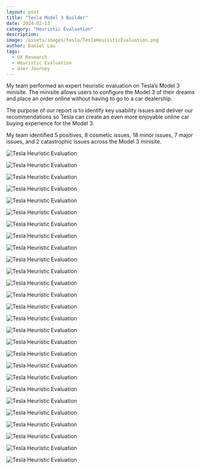 ```yaml
---
layout: post
title: "Tesla Model 3 Builder"
date: 2024-02-13
category: "Heuristic Evaluation"
description: 
image: /assets/images/tesla/TeslaHeuristicEvaluation.png
author: Daniel Lau
tags: 
  - UX Research
  - Heuristic Evaluation
  - User Journey
---
```

My team performed an expert heuristic evaluation on Tesla’s Model 3 minisite. The minisite allows users to configure the Model 3 of their dreams and place an order online without having to go to a car dealership.

The purpose of our report is to identify key usability issues and deliver our recommendations so Tesla can create an even more enjoyable online car buying experience for the Model 3.

My team identified 5 positives, 8 cosmetic issues, 18 minor issues, 7 major issues, and 2 catastrophic issues across the Model 3 minisite.

![Tesla Heuristic Evaluation](/assets/images/tesla/TeslaHeuristicEvaluation-01.png)

![Tesla Heuristic Evaluation](/assets/images/tesla/TeslaHeuristicEvaluation-02.png)

![Tesla Heuristic Evaluation](/assets/images/tesla/TeslaHeuristicEvaluation-03.png)

![Tesla Heuristic Evaluation](/assets/images/tesla/TeslaHeuristicEvaluation-04.png)

![Tesla Heuristic Evaluation](/assets/images/tesla/TeslaHeuristicEvaluation-05.png)

![Tesla Heuristic Evaluation](/assets/images/tesla/TeslaHeuristicEvaluation-06.png)

![Tesla Heuristic Evaluation](/assets/images/tesla/TeslaHeuristicEvaluation-07.png)

![Tesla Heuristic Evaluation](/assets/images/tesla/TeslaHeuristicEvaluation-08.png)

![Tesla Heuristic Evaluation](/assets/images/tesla/TeslaHeuristicEvaluation-09.png)

![Tesla Heuristic Evaluation](/assets/images/tesla/TeslaHeuristicEvaluation-10.png)

![Tesla Heuristic Evaluation](/assets/images/tesla/TeslaHeuristicEvaluation-11.png)

![Tesla Heuristic Evaluation](/assets/images/tesla/TeslaHeuristicEvaluation-12.png)

![Tesla Heuristic Evaluation](/assets/images/tesla/TeslaHeuristicEvaluation-13.png)

![Tesla Heuristic Evaluation](/assets/images/tesla/TeslaHeuristicEvaluation-14.png)

![Tesla Heuristic Evaluation](/assets/images/tesla/TeslaHeuristicEvaluation-15.png)

![Tesla Heuristic Evaluation](/assets/images/tesla/TeslaHeuristicEvaluation-16.png)

![Tesla Heuristic Evaluation](/assets/images/tesla/TeslaHeuristicEvaluation-17.png)

![Tesla Heuristic Evaluation](/assets/images/tesla/TeslaHeuristicEvaluation-18.png)

![Tesla Heuristic Evaluation](/assets/images/tesla/TeslaHeuristicEvaluation-19.png)

![Tesla Heuristic Evaluation](/assets/images/tesla/TeslaHeuristicEvaluation-20.png)

![Tesla Heuristic Evaluation](/assets/images/tesla/TeslaHeuristicEvaluation-21.png)

![Tesla Heuristic Evaluation](/assets/images/tesla/TeslaHeuristicEvaluation-22.png)

![Tesla Heuristic Evaluation](/assets/images/tesla/TeslaHeuristicEvaluation-23.png)

![Tesla Heuristic Evaluation](/assets/images/tesla/TeslaHeuristicEvaluation-24.png)

![Tesla Heuristic Evaluation](/assets/images/tesla/TeslaHeuristicEvaluation-25.png)

![Tesla Heuristic Evaluation](/assets/images/tesla/TeslaHeuristicEvaluation-26.png)

![Tesla Heuristic Evaluation](/assets/images/tesla/TeslaHeuristicEvaluation-27.png)